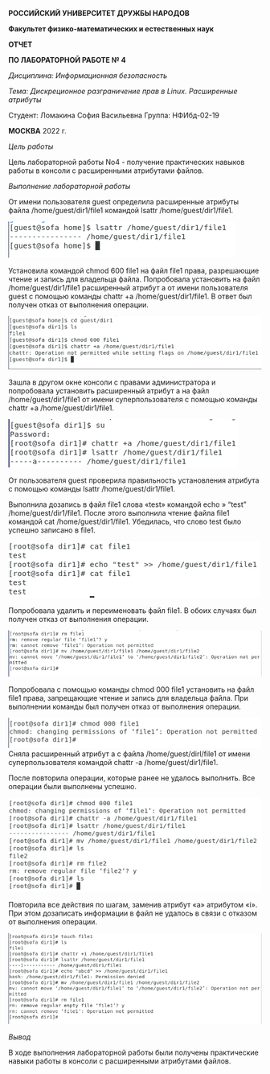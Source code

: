 **РОССИЙСКИЙ УНИВЕРСИТЕТ ДРУЖБЫ НАРОДОВ**

**Факультет физико-математических и естественных наук**

**ОТЧЕТ**

**ПО ЛАБОРАТОРНОЙ РАБОТЕ № 4**

*Дисциплина: Информационная безопасность*

*Тема: Дискреционное разграничение прав в Linux. Расширенные атрибуты*

Студент: Ломакина София Васильевна Группа: НФИбд-02-19

**МОСКВА** 2022 г.

*Цель работы*

Цель лабораторной работы No4 - получение практических навыков работы в консоли с расширенными атрибутами файлов.

*Выполнение лабораторной работы*

От имени пользователя guest определила расширенные атрибуты файла /home/guest/dir1/file1 командой lsattr /home/guest/dir1/file1.

![](1.png)

Установила командой chmod 600 file1 на файл file1 права, разрешающие чтение и запись для владельца файла. Попробовала установить на файл /home/guest/dir1/file1 расширенный атрибут a от имени пользователя guest с помощью команды chattr +a /home/guest/dir1/file1. В ответ был получен отказ от выполнения операции.

![](2.png)

Зашла в другом окне консоли с правами администратора и попробовала установить расширенный атрибут a на файл /home/guest/dir1/file1 от имени суперпользователя с помощью команды chattr +a /home/guest/dir1/file1.

![](3.png)

От пользователя guest проверила правильность установления атрибута с помощью команды lsattr /home/guest/dir1/file1.

Выполнила дозапись в файл file1 слова «test» командой echo » “test” /home/guest/dir1/file1. После этого выполнила чтение файла file1 командой cat /home/guest/dir1/file1. Убедилась, что слово test было успешно записано в file1.

![](4.png)

Попробовала удалить и переименовать файл file1. В обоих случаях был получен отказ от выполнения операции.

![](5.png)

Попробовала с помощью команды chmod 000 file1 установить на файл file1 права, запрещающие чтение и запись для владельца файла. При выполнении команды был получен отказ от выполнения операции.

![](6.png)Сняла расширенный атрибут a с файла /home/guest/dirl/file1 от имени суперпользователя командой chattr -a /home/guest/dir1/file1.

После повторила операции, которые ранее не удалось выполнить. Все операции были выполнены успешно.

![](7.png)

Повторила все действия по шагам, заменив атрибут «a» атрибутом «i». При этом дозаписать информации в файл не удалось в связи с отказом от выполнения операции.

![](8.png)

*Вывод*

В ходе выполнения лабораторной работы были получены практические навыки работы в консоли с расширенными атрибутами файлов.

